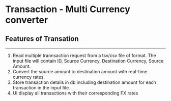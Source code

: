 # Transaction - Multi Currency converter 

## Features of Transation 
-------------------------------------------
  1. Read multiple trannsaction request from a tsv/csv file of format. The input file will contain ID, Source Currency, Destination Currency, Source Amount.
  2. Convert the source amount to destination amount with real-time currency rates.
  3. Store transaction details in db including destination amount for each transaction in the input file.
  4. UI display all transactions with their corresponding FX rates
  


